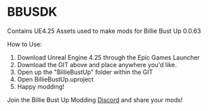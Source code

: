 # BBUSDK
Contains UE4.25 Assets used to make mods for Billie Bust Up 0.0.63

How to Use:

1. Download Unreal Engine 4.25 through the Epic Games Launcher
2. Download the GIT above and place anywhere you'd like.
3. Open up the "BillieBustUp" folder within the GIT
4. Open BillieBustUp.uproject
5. Happy modding!

Join the Billie Bust Up Modding [Discord](https://discord.com/invite/bCw8HRX85r "Join Server") and share your mods!
